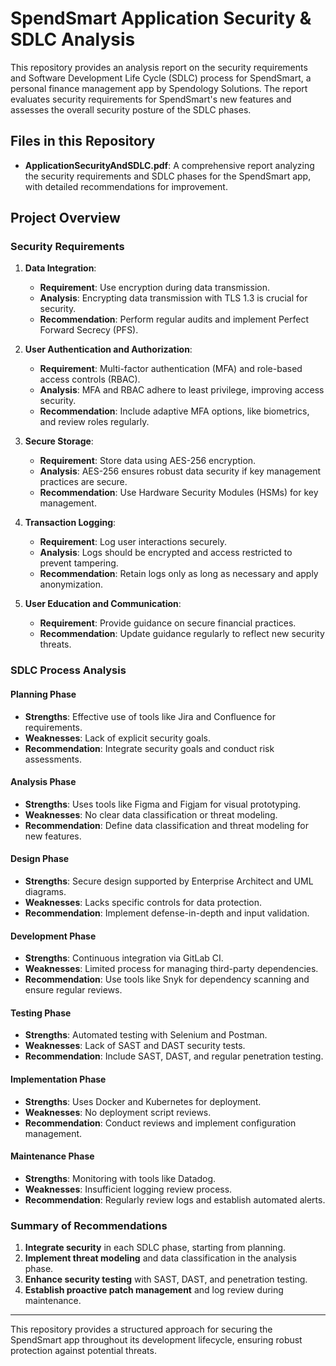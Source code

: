 # SpendSmart Application Security & SDLC Analysis

This repository provides an analysis report on the security requirements and Software Development Life Cycle (SDLC) process for SpendSmart, a personal finance management app by Spendology Solutions. The report evaluates security requirements for SpendSmart's new features and assesses the overall security posture of the SDLC phases.

## Files in this Repository

- **ApplicationSecurityAndSDLC.pdf**: A comprehensive report analyzing the security requirements and SDLC phases for the SpendSmart app, with detailed recommendations for improvement.

## Project Overview

### Security Requirements

1. **Data Integration**:
   - **Requirement**: Use encryption during data transmission.
   - **Analysis**: Encrypting data transmission with TLS 1.3 is crucial for security.
   - **Recommendation**: Perform regular audits and implement Perfect Forward Secrecy (PFS).

2. **User Authentication and Authorization**:
   - **Requirement**: Multi-factor authentication (MFA) and role-based access controls (RBAC).
   - **Analysis**: MFA and RBAC adhere to least privilege, improving access security.
   - **Recommendation**: Include adaptive MFA options, like biometrics, and review roles regularly.

3. **Secure Storage**:
   - **Requirement**: Store data using AES-256 encryption.
   - **Analysis**: AES-256 ensures robust data security if key management practices are secure.
   - **Recommendation**: Use Hardware Security Modules (HSMs) for key management.

4. **Transaction Logging**:
   - **Requirement**: Log user interactions securely.
   - **Analysis**: Logs should be encrypted and access restricted to prevent tampering.
   - **Recommendation**: Retain logs only as long as necessary and apply anonymization.

5. **User Education and Communication**:
   - **Requirement**: Provide guidance on secure financial practices.
   - **Recommendation**: Update guidance regularly to reflect new security threats.

### SDLC Process Analysis

#### Planning Phase
- **Strengths**: Effective use of tools like Jira and Confluence for requirements.
- **Weaknesses**: Lack of explicit security goals.
- **Recommendation**: Integrate security goals and conduct risk assessments.

#### Analysis Phase
- **Strengths**: Uses tools like Figma and Figjam for visual prototyping.
- **Weaknesses**: No clear data classification or threat modeling.
- **Recommendation**: Define data classification and threat modeling for new features.

#### Design Phase
- **Strengths**: Secure design supported by Enterprise Architect and UML diagrams.
- **Weaknesses**: Lacks specific controls for data protection.
- **Recommendation**: Implement defense-in-depth and input validation.

#### Development Phase
- **Strengths**: Continuous integration via GitLab CI.
- **Weaknesses**: Limited process for managing third-party dependencies.
- **Recommendation**: Use tools like Snyk for dependency scanning and ensure regular reviews.

#### Testing Phase
- **Strengths**: Automated testing with Selenium and Postman.
- **Weaknesses**: Lack of SAST and DAST security tests.
- **Recommendation**: Include SAST, DAST, and regular penetration testing.

#### Implementation Phase
- **Strengths**: Uses Docker and Kubernetes for deployment.
- **Weaknesses**: No deployment script reviews.
- **Recommendation**: Conduct reviews and implement configuration management.

#### Maintenance Phase
- **Strengths**: Monitoring with tools like Datadog.
- **Weaknesses**: Insufficient logging review process.
- **Recommendation**: Regularly review logs and establish automated alerts.

### Summary of Recommendations
1. **Integrate security** in each SDLC phase, starting from planning.
2. **Implement threat modeling** and data classification in the analysis phase.
3. **Enhance security testing** with SAST, DAST, and penetration testing.
4. **Establish proactive patch management** and log review during maintenance.

---

This repository provides a structured approach for securing the SpendSmart app throughout its development lifecycle, ensuring robust protection against potential threats.

